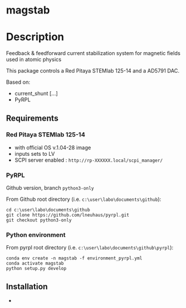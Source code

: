 # magstab

# Description

Feedback & feedforward current stabilization system for magnetic fields used in atomic physics

This package controls a Red Pitaya STEMlab 125-14 and a AD5791 DAC.

Based on:
- current_shunt [...]
- PyRPL


## Requirements

### Red Pitaya STEMlab 125-14

- with official OS v.1.04-28 image
- inputs sets to LV
- SCPI server enabled : `http://rp-XXXXXX.local/scpi_manager/`

### PyRPL

Github version, branch `python3-only`

From Github root directory (i.e. `c:\user\labo\documents\github`):
```shell
cd c:\user\labo\documents\github
git clone https://github.com/lneuhaus/pyrpl.git
git checkout python3-only
```

### Python environment

From pyrpl root directory (i.e. `c:\user\labo\documents\github\pyrpl`):

```shell
conda env create -n magstab -f environment_pyrpl.yml
conda activate magstab
python setup.py develop
```


## Installation

- 